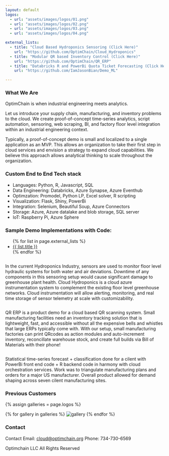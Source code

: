```yaml
---
layout: default
logos:
  - url: "assets/images/logos/01.png"
  - url: "assets/images/logos/02.png"
  - url: "assets/images/logos/03.png"
  - url: "assets/images/logos/04.png"

external_lists:
  - title: "Cloud Based Hydroponics Sensoring (Click Here)"
    url: "https://github.com/OptimChain/Cloud_Hydroponics"
  - title: "Modular QR based Inventory Control (Click Here)"
    url: "https://github.com/OptimChain/QR_ERP"
  - title: "Databricks R and PowerBi Quota Ticket Forecasting (Click Here)"
    url: "https://github.com/IamJasonBian/Demo_ML"

---
```



###  What We Are
OptimChain is when industrial engineering meets analytics. 

Let us introduce your supply chain, manufacturing, and inventory problems to the cloud. We create proof-of-concept time-series analytics, script automation, sensoring, web scraping, BI, and factory floor level integration within an industrial engineering context. 

Typically, a proof-of-concept demo is small and localized to a single application as an MVP. This allows an organization to take their first step in cloud services and envision a strategy to expand cloud capabilities. We believe this approach allows analytical thinking to scale throughout the organization. 


### Custom End to End Tech stack
* Languages: Python, R, Javascript, SQL
* Data Engineering: Databricks, Azure Synapse, Azure Eventhub
* Optimzation: Promodel, Python LP, Excel solver, R scripting
* Visualization: Flask, Shiny, PowerBi
* Integration: Selenium, Beautiful Soup, Azure Connectors
* Storage: Azure, Azure datalake and blob storage, SQL server
* IoT: Raspberry Pi, Azure Sphere

### Sample Demo Implementations with Code:

<ul class="external-lists">
{% for list in page.external_lists %}
  <li>
    <a href="{{ list.url }}">
      {{ list.title }}
    </a>
  </li>
{% endfor %}
</ul>
<div class="cards-lists">
  <div class="single-card">
    <div class="card-thumb">
      <img class="lab-img" src="{{ site.url }}/assets/images/labs/01.png" alt=""/>
    </div>
    <div class="card-body">
    <p>
      In the current Hydroponics Industry, sensors are used to monitor floor level hydraulic systems for both water and air deviations. Downtime of any components in this sensoring setup would cause significant damage to greenhouse plant health. Cloud Hydroponics is a cloud azure instrumentation system to complement the existing floor level greenhouse networks. Cloud instrumentation will allow alerting, monitoring, and real time storage of sensor telemetry at scale with customizability.
    </p>
    </div>
  </div>
  <div class="single-card">
    <div class="card-thumb">
      <img class="lab-img" src="{{ site.url }}/assets/images/labs/02.png" alt=""/>
    </div>
    <div class="card-body">
    <p>
      QR ERP is a product demo for a cloud based QR scanning system. Small manufacturing facilities need an inventory tracking solution that is lightweight, fast, and accessible without all the expensive bells and whistles that large ERPs typically come with. With our setup, small manufacturing factories can print QRcodes as action modules and auto-increment inventory, reconcillate warehouse stock, and create full builds via Bill of Materials with their phone!
    </p>
    </div>
  </div>
  <div class="single-card">
    <div class="card-thumb">
      <img class="lab-img" src="{{ site.url }}/assets/images/labs/03.png" alt=""/>
    </div>
    <div class="card-body">
    <p>
      Statistical time-series forecast + classification done for a cilent with PowerBi front end code + R backend code in harmony with cloud orchestration services. Work was to triangulate manufacturing plans and orders for a major US manufacturer. Overall product allowed for demand shaping across seven cilent manufacturing sites.
    </p>
    </div>
  </div>
</div>

### Previous Customers

{% assign galleries = page.logos %}
<div class="gallery-wrapper">
{% for gallery in galleries %}
  <img src="{{ gallery.url }}" alt="gallery" />
{% endfor %}
</div>






### Contact

Contact
Email: cloud@optimchain.org
Phone: 734-730-6569


Optimchain LLC  All Rights Reserved

